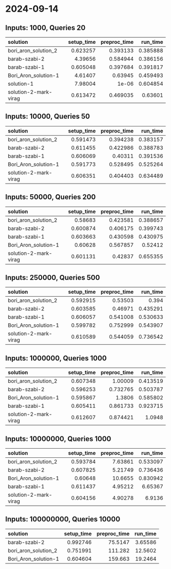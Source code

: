 # 2024-09-14

## Inputs: 1000, Queries 20

| solution              |   setup_time |   preproc_time |   run_time |
|:----------------------|-------------:|---------------:|-----------:|
| bori_aron_solution_2  |     0.623257 |       0.393133 |   0.385888 |
| barab-szabi-2         |     4.39656  |       0.584944 |   0.386156 |
| barab-szabi-1         |     0.605048 |       0.397684 |   0.391817 |
| Bori_Aron_solution-1  |     4.61407  |       0.63945  |   0.459493 |
| solution-1            |     7.98004  |       1e-06    |   0.604854 |
| solution-2-mark-virag |     0.613472 |       0.469035 |   0.63601  |

## Inputs: 10000, Queries 50

| solution              |   setup_time |   preproc_time |   run_time |
|:----------------------|-------------:|---------------:|-----------:|
| bori_aron_solution_2  |     0.591473 |       0.394238 |   0.383157 |
| barab-szabi-2         |     0.611455 |       0.422986 |   0.388783 |
| barab-szabi-1         |     0.606069 |       0.40311  |   0.391536 |
| Bori_Aron_solution-1  |     0.591773 |       0.528495 |   0.525264 |
| solution-2-mark-virag |     0.606351 |       0.404403 |   0.634489 |

## Inputs: 50000, Queries 200

| solution              |   setup_time |   preproc_time |   run_time |
|:----------------------|-------------:|---------------:|-----------:|
| bori_aron_solution_2  |     0.58683  |       0.423581 |   0.388657 |
| barab-szabi-2         |     0.600874 |       0.406175 |   0.399743 |
| barab-szabi-1         |     0.603663 |       0.430598 |   0.430975 |
| Bori_Aron_solution-1  |     0.60628  |       0.567857 |   0.52412  |
| solution-2-mark-virag |     0.601131 |       0.42837  |   0.655355 |

## Inputs: 250000, Queries 500

| solution              |   setup_time |   preproc_time |   run_time |
|:----------------------|-------------:|---------------:|-----------:|
| bori_aron_solution_2  |     0.592915 |       0.53503  |   0.394    |
| barab-szabi-2         |     0.603585 |       0.46971  |   0.435291 |
| barab-szabi-1         |     0.606057 |       0.541008 |   0.530633 |
| Bori_Aron_solution-1  |     0.599782 |       0.752999 |   0.543907 |
| solution-2-mark-virag |     0.610589 |       0.544059 |   0.736542 |

## Inputs: 1000000, Queries 1000

| solution              |   setup_time |   preproc_time |   run_time |
|:----------------------|-------------:|---------------:|-----------:|
| bori_aron_solution_2  |     0.607348 |       1.00009  |   0.413519 |
| barab-szabi-2         |     0.596253 |       0.732765 |   0.503787 |
| Bori_Aron_solution-1  |     0.595867 |       1.3806   |   0.585802 |
| barab-szabi-1         |     0.605411 |       0.861733 |   0.923715 |
| solution-2-mark-virag |     0.612607 |       0.874421 |   1.0948   |

## Inputs: 10000000, Queries 1000

| solution              |   setup_time |   preproc_time |   run_time |
|:----------------------|-------------:|---------------:|-----------:|
| bori_aron_solution_2  |     0.593784 |        7.63861 |   0.533097 |
| barab-szabi-2         |     0.607825 |        5.21749 |   0.736436 |
| Bori_Aron_solution-1  |     0.60648  |       10.6655  |   0.830942 |
| barab-szabi-1         |     0.611437 |        4.95212 |   6.65367  |
| solution-2-mark-virag |     0.604156 |        4.90278 |   6.9136   |

## Inputs: 100000000, Queries 10000

| solution             |   setup_time |   preproc_time |   run_time |
|:---------------------|-------------:|---------------:|-----------:|
| barab-szabi-2        |     0.992746 |        75.5147 |    3.65586 |
| bori_aron_solution_2 |     0.751991 |       111.282  |   12.5602  |
| Bori_Aron_solution-1 |     0.604604 |       159.663  |   19.2464  |